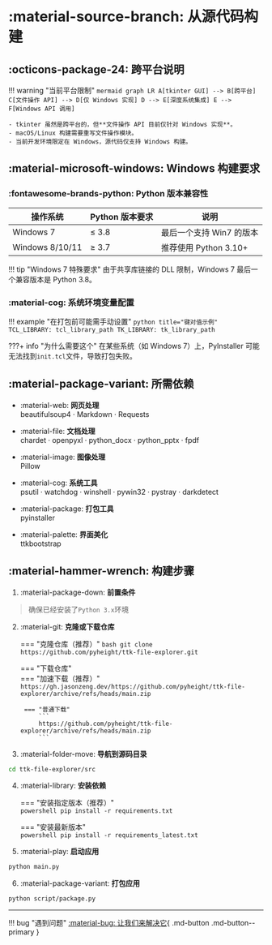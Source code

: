 # :material-source-branch: 从源代码构建

## :octicons-package-24: 跨平台说明

!!! warning "当前平台限制"
    ```mermaid
    graph LR
        A[tkinter GUI] --> B[跨平台]
        C[文件操作 API] --> D[仅 Windows 实现]
        D --> E[深度系统集成]
        E --> F[Windows API 调用]
    ```
    
    - tkinter 虽然是跨平台的，但**文件操作 API 目前仅针对 Windows 实现**。
    - macOS/Linux 构建需要重写文件操作模块。
    - 当前开发环境限定在 Windows，源代码仅支持 Windows 构建。

## :material-microsoft-windows: Windows 构建要求

### :fontawesome-brands-python: Python 版本兼容性

| 操作系统       | Python 版本要求 | 说明                     |
|----------------|-----------------|--------------------------|
| Windows 7      | ≤ 3.8           | 最后一个支持 Win7 的版本 |
| Windows 8/10/11| ≥ 3.7           | 推荐使用 Python 3.10+    |

!!! tip "Windows 7 特殊要求"
    由于共享库链接的 DLL 限制，Windows 7 最后一个兼容版本是 Python 3.8。

### :material-cog: 系统环境变量配置

!!! example "在打包前可能需手动设置"
    ```python title="键对值示例" 
    TCL_LIBRARY: tcl_library_path
    TK_LIBRARY: tk_library_path
    ```

???+ info "为什么需要这个"
    在某些系统（如 Windows 7）上，PyInstaller 可能无法找到`init.tcl`文件，导致打包失败。

## :material-package-variant: 所需依赖

<div class="grid cards" markdown>

- :material-web: **网页处理**  
beautifulsoup4 · Markdown · Requests

- :material-file: **文档处理**  
chardet · openpyxl · python_docx · python_pptx · fpdf

- :material-image: **图像处理**  
Pillow

- :material-cog: **系统工具**  
psutil · watchdog · winshell · pywin32 · pystray · darkdetect

- :material-package: **打包工具**  
pyinstaller

- :material-palette: **界面美化**  
ttkbootstrap

</div>

## :material-hammer-wrench: 构建步骤

1. :material-package-down: **前置条件**
> 确保已经安装了`Python 3.x`环境

2. :material-git: **克隆或下载仓库**

    === "克隆仓库（推荐）"
        ```bash
        git clone https://github.com/pyheight/ttk-file-explorer.git
        ```

    === "下载仓库"  
        === "加速下载（推荐）"  
            ```
            https://gh.jasonzeng.dev/https://github.com/pyheight/ttk-file-explorer/archive/refs/heads/main.zip
            ```

        === "普通下载"  
            ```
            https://github.com/pyheight/ttk-file-explorer/archive/refs/heads/main.zip
            ```

3. :material-folder-move: **导航到源码目录**
```bash
cd ttk-file-explorer/src
```

4. :material-library: **安装依赖**

    === "安装指定版本（推荐）"  
        ```powershell
        pip install -r requirements.txt
        ```

    === "安装最新版本"  
        ```powershell
        pip install -r requirements_latest.txt
        ```

5. :material-play: **启动应用**
```bash
python main.py
```

6. :material-package-variant: **打包应用**
```bash
python script/package.py
```

---

!!! bug "遇到问题"
    [:material-bug: 让我们来解决它](../../community/issue-reporting/){ .md-button .md-button--primary }

